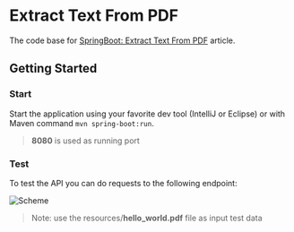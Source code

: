 # Extract Text From PDF

The code base for [SpringBoot: Extract Text From PDF](https://medium.com/@georgeberar/springboot-extract-text-from-pdf-1d8d41b5adac) article.

## Getting Started

### Start

Start the application using your favorite dev tool (IntelliJ or Eclipse) or with Maven command ``mvn spring-boot:run``.

> **8080** is used as running port

### Test

To test the API you can do requests to the following endpoint:

![Scheme](/assets/extractor_response.png)

> Note: use the resources/**hello_world.pdf** file as input test data


